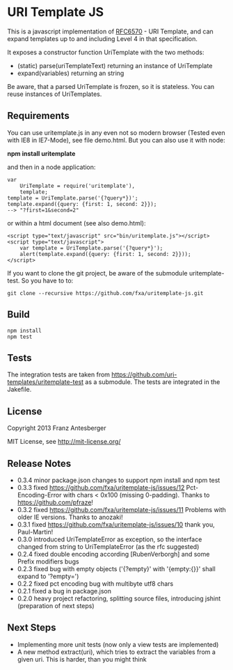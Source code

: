 URI Template JS
===============

This is a javascript implementation of [RFC6570](http://tools.ietf.org/html/rfc6570) - URI Template,
and can expand templates up to and including Level 4 in that specification.

It exposes a constructor function UriTemplate with the two methods:

* (static) parse(uriTemplateText) returning an instance of UriTemplate
* expand(variables) returning an string

Be aware, that a parsed UriTemplate is frozen, so it is stateless. You can reuse instances of UriTemplates.

Requirements
------------

You can use uritemplate.js in any even not so modern browser (Tested even with IE8 in IE7-Mode), see file demo.html.
But you can also use it with node:

**npm install uritemplate**

and then in a node application:

    var
        UriTemplate = require('uritemplate'),
        template;
    template = UriTemplate.parse('{?query*})';
    template.expand({query: {first: 1, second: 2}});
    --> "?first=1&second=2"

or within a html document (see also demo.html):

    <script type="text/javascript" src="bin/uritemplate.js"></script>
    <script type="text/javascript">
        var template = UriTemplate.parse('{?query*}');
        alert(template.expand({query: {first: 1, second: 2}}));
    </script>


If you want to clone the git project, be aware of the submodule uritemplate-test.
So you have to to:

    git clone --recursive https://github.com/fxa/uritemplate-js.git

    
Build
-----
    npm install
    npm test

Tests
-----

The integration tests are taken from https://github.com/uri-templates/uritemplate-test as a submodule.
The tests are integrated in the Jakefile.

License
-------
Copyright 2013 Franz Antesberger

MIT License, see http://mit-license.org/

Release Notes
-------------
* 0.3.4 minor package.json changes to support npm install and npm test 
* 0.3.3 fixed https://github.com/fxa/uritemplate-js/issues/12 Pct-Encoding-Error with chars < 0x100 (missing 0-padding). Thanks to https://github.com/pfraze!
* 0.3.2 fixed https://github.com/fxa/uritemplate-js/issues/11 Problems with older IE versions. Thanks to anozaki!
* 0.3.1 fixed https://github.com/fxa/uritemplate-js/issues/10 thank you, Paul-Martin!
* 0.3.0 introduced UriTemplateError as exception, so the interface changed from string to UriTemplateError (as the rfc suggested)
* 0.2.4 fixed double encoding according [RubenVerborgh] and some Prefix modifiers bugs
* 0.2.3 fixed bug with empty objects ('{?empty}' with '{empty:{}}' shall expand to '?empty=')
* 0.2.2 fixed pct encoding bug with multibyte utf8 chars
* 0.2.1 fixed a bug in package.json
* 0.2.0 heavy project refactoring, splitting source files, introducing jshint (preparation of next steps)

Next Steps
----------
* Implementing more unit tests (now only a view tests are implemented)
* A new method extract(uri), which tries to extract the variables from a given uri.
  This is harder, than you might think
